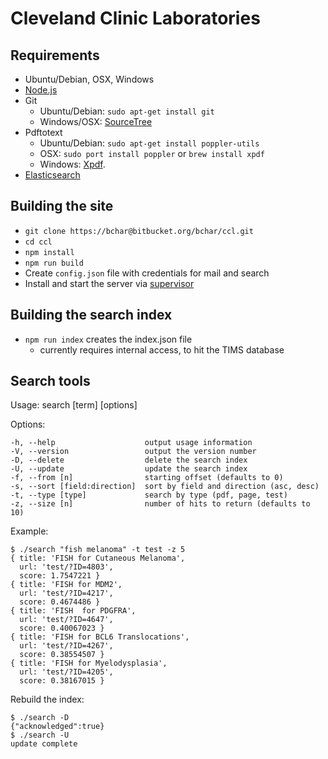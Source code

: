 # Cleveland Clinic Laboratories

## Requirements

- Ubuntu/Debian, OSX, Windows
- [Node.js](https://github.com/joyent/node/wiki/Installing-Node.js-via-package-manager)
- Git
    - Ubuntu/Debian: `sudo apt-get install git`
    - Windows/OSX: [SourceTree](http://www.sourcetreeapp.com/)
- Pdftotext
    - Ubuntu/Debian: `sudo apt-get install poppler-utils`
    - OSX: `sudo port install poppler` or `brew install xpdf`
    - Windows: [Xpdf](http://www.foolabs.com/xpdf/download.html).
- [Elasticsearch](http://www.elasticsearch.org)

## Building the site

- `git clone https://bchar@bitbucket.org/bchar/ccl.git`
- `cd ccl`
- `npm install`
- `npm run build`
- Create `config.json` file with credentials for mail and search
- Install and start the server via [supervisor](http://supervisord.org/)

## Building the search index

- `npm run index` creates the index.json file
    - currently requires internal access, to hit the TIMS database

## Search tools

Usage: search [term] [options]

Options:

    -h, --help                    output usage information
    -V, --version                 output the version number
    -D, --delete                  delete the search index
    -U, --update                  update the search index
    -f, --from [n]                starting offset (defaults to 0)
    -s, --sort [field:direction]  sort by field and direction (asc, desc)
    -t, --type [type]             search by type (pdf, page, test)
    -z, --size [n]                number of hits to return (defaults to 10)

Example:

    $ ./search "fish melanoma" -t test -z 5
    { title: 'FISH for Cutaneous Melanoma',
      url: 'test/?ID=4803',
      score: 1.7547221 }
    { title: 'FISH for MDM2',
      url: 'test/?ID=4217',
      score: 0.4674486 }
    { title: 'FISH  for PDGFRA',
      url: 'test/?ID=4647',
      score: 0.40067023 }
    { title: 'FISH for BCL6 Translocations',
      url: 'test/?ID=4267',
      score: 0.38554507 }
    { title: 'FISH for Myelodysplasia',
      url: 'test/?ID=4205',
      score: 0.38167015 }

Rebuild the index:

    $ ./search -D
    {"acknowledged":true}
    $ ./search -U
    update complete
